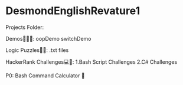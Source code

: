 # DesmondEnglishRevature1

Projects Folder:

Demos👨🏽‍💻: 
oopDemo
switchDemo

Logic Puzzles🧩🧠:
.txt files

HackerRank Challenges💻📝:
1.Bash Script Challenges
2.C# Challenges

P0:
Bash Command Calculator 🧮
